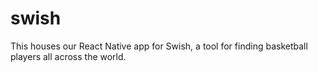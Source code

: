 # swish

This houses our React Native app for Swish, a tool for finding basketball players all across the world.
